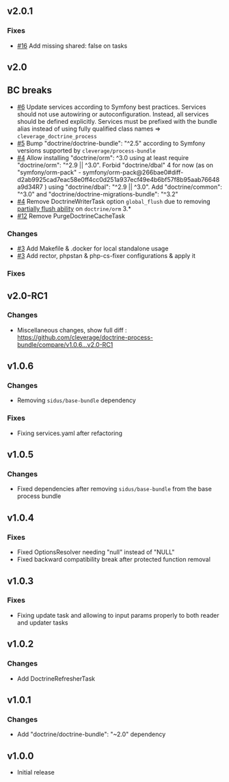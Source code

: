 v2.0.1
------

### Fixes

* [#16](https://github.com/cleverage/doctrine-process-bundle/issues/16) Add missing shared: false on tasks

v2.0
------

## BC breaks

* [#6](https://github.com/cleverage/doctrine-process-bundle/issues/6) Update services according to Symfony best practices. 
Services should not use autowiring or autoconfiguration. Instead, all services should be defined explicitly.
  Services must be prefixed with the bundle alias instead of using fully qualified class names => `cleverage_doctrine_process`
* [#5](https://github.com/cleverage/doctrine-process-bundle/issues/5) Bump "doctrine/doctrine-bundle": "^2.5" according to Symfony versions supported by `cleverage/process-bundle`
* [#4](https://github.com/cleverage/doctrine-process-bundle/issues/4) Allow installing "doctrine/orm": ^3.0 using at least require "doctrine/orm": "^2.9 || ^3.0".
Forbid "doctrine/dbal" 4 for now (as on "symfony/orm-pack" - symfony/orm-pack@266bae0#diff-d2ab9925cad7eac58e0ff4cc0d251a937ecf49e4b6bf57f8b95aab76648a9d34R7 ) using "doctrine/dbal": "^2.9 || ^3.0".
Add "doctrine/common": "^3.0" and "doctrine/doctrine-migrations-bundle": "^3.2"
* [#4](https://github.com/cleverage/doctrine-process-bundle/issues/4) Remove DoctrineWriterTask option `global_flush` 
due to removing [partially flush ability](https://github.com/doctrine/orm/blob/3.0.x/UPGRADE.md#bc-break-removed-ability-to-partially-flushcommit-entity-manager-and-unit-of-work) on `doctrine/orm` 3.*
* [#12](https://github.com/cleverage/doctrine-process-bundle/issues/12) Remove PurgeDoctrineCacheTask


### Changes

* [#3](https://github.com/cleverage/doctrine-process-bundle/issues/3) Add Makefile & .docker for local standalone usage
* [#3](https://github.com/cleverage/doctrine-process-bundle/issues/3) Add rector, phpstan & php-cs-fixer configurations & apply it

### Fixes

v2.0-RC1
------

### Changes

* Miscellaneous changes, show full diff : https://github.com/cleverage/doctrine-process-bundle/compare/v1.0.6...v2.0-RC1

v1.0.6
------

### Changes

* Removing `sidus/base-bundle` dependency

### Fixes

* Fixing services.yaml after refactoring

v1.0.5
------

### Changes

* Fixed dependencies after removing `sidus/base-bundle` from the base process bundle

v1.0.4
------

### Fixes

* Fixed OptionsResolver needing "null" instead of "NULL"
* Fixed backward compatibility break after protected function removal

v1.0.3
------

### Fixes

* Fixing update task and allowing to input params properly to both reader and updater tasks

v1.0.2
------

### Changes

* Add DoctrineRefresherTask

v1.0.1
------

### Changes

* Add "doctrine/doctrine-bundle": "~2.0" dependency

v1.0.0
------

* Initial release
